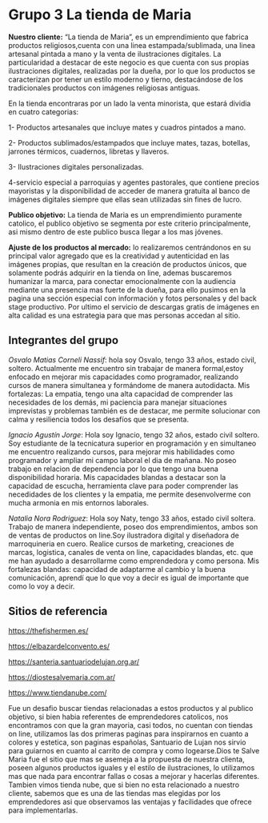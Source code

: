 # Grupo 3 La tienda de Maria
**Nuestro cliente:**
“La tienda de Maria”, es un emprendimiento que fabrica productos religiosos,cuenta con una linea estampada/sublimada, una linea artesanal pintada a mano y la venta de ilustraciones digitales. 
La particularidad a destacar de este negocio es que cuenta con sus propias ilustraciones digitales, realizadas por la dueña, por lo que los productos se caracterizan por tener un estilo moderno y tierno, destacándose de los tradicionales productos con imágenes religiosas antiguas.

En la tienda encontraras por un lado la venta minorista, que estará dividia en cuatro categorias:

1- Productos artesanales que incluye mates y cuadros pintados a mano.

2- Productos sublimados/estampados que incluye mates, tazas, botellas, jarrones térmicos, cuadernos, libretas y llaveros.

3- Ilustraciones digitales personalizadas.

4-servicio especial a parroquias y agentes pastorales, que contiene precios mayoristas y la disponibilidad de acceder de manera gratuita al banco de imágenes digitales siempre que ellas sean utilizadas sin fines de lucro.

**Publico objetivo:** 
La tienda de Maria es un emprendimiento puramente catolico, el publico objetivo se segmenta por este criterio principalmente, asi mismo dentro de este publico busca llegar a los mas jóvenes.

**Ajuste de los productos al mercado:**
lo realizaremos centrándonos en su principal valor agregado que es la creatividad y autenticidad en las imágenes propias, que resultan en la creación de productos únicos, que solamente podrás adquirir en la tienda on line, ademas buscaremos humanizar la marca, para conectar emocionalmente con la audiencia mediante una presencia mas fuerte de la dueña, para ello pusimos en la pagina una sección especial con información y fotos personales y del back stage productivo. Por ultimo el servicio de descargas gratis de imágenes en alta calidad es una estrategia para que mas personas accedan al sitio.

## **Integrantes del grupo**
*Osvalo Matias Corneli Nassif*: hola soy Osvalo, tengo 33 años, estado civil, soltero. Actualmente me encuentro sin trabajar de manera formal,estoy enfocado en mejorar mis capacidades como programador, realizando cursos de manera simultanea y formándome de manera autodidacta. 
Mis fortalezas: La empatia, tengo una alta capacidad de comprender las necesidades de los demás, mi paciencia para manejar situaciones imprevistas y problemas también es de destacar, me permite solucionar con calma y resiliencia todos los desafíos que se presenta.

*Ignacio Agustín Jorge*: Hola soy Ignacio, tengo 32 años, estado civil soltero. Soy estudiante de la tecnicatura superior en programación y en simultaneo me encuentro realizando cursos, para mejorar mis habilidades como programador y ampliar mi campo laboral el dia de mañana. No poseo trabajo en relacion de dependencia por lo que tengo una buena disponibilidad horaria.
Mis capacidades blandas a destacar son la capacidad de escucha, herramienta clave para poder comprender las necedidades de los clientes y la empatia, me permite desenvolverme con mucha armonia en mis entornos laborales. 

*Natalia Nora Rodriguez*: Hola soy Naty, tengo 33 años, estado civil soltera. Trabajo de manera independiente, poseo dos emprendimientos, ambos son de ventas de productos on line.Soy ilustradora digital y diseñadora de marroquineria en cuero. Realice cursos de marketing, creaciones de marcas, logistica, canales de venta on line, capacidades blandas, etc. que me han ayudado a desarrollarme como emprendedora y como persona.
Mis fortalezas blandas: capacidad de adaptarme al cambio y la buena comunicación, aprendí que lo que voy a decir es igual de importante  que como lo voy a decir.

## **Sitios de referencia**
https://thefishermen.es/

https://elbazardelconvento.es/

https://santeria.santuariodelujan.org.ar/

https://diostesalvemaria.com.ar/

https://www.tiendanube.com/

Fue un desafio buscar tiendas relacionadas a estos productos y al publico objetivo, si bien habia referentes de emprendedores catolicos, nos encontramos con que la gran mayoria, casi todos, no cuentan con tiendas on line, utilizamos las dos primeras paginas para inspirarnos en cuanto a colores y estetica, son paginas españolas, Santuario de Lujan nos sirvio para guiarnos en cuanto al carrito de compra y como logearse.Dios te Salve Maria fue el sitio que mas se asemeja a la propuesta de nuestra clienta, poseen algunos productos iguales y el estilo de ilustraciones, lo utilizamos mas que nada para encontrar fallas o cosas a mejorar y hacerlas diferentes. Tambien vimos tienda nube, que si bien no esta relacionado a nuestro cliente, sabemos que es una de las tiendas mas elegidas por los emprendedores asi que observamos las ventajas y facilidades que ofrece para implementarlas.
